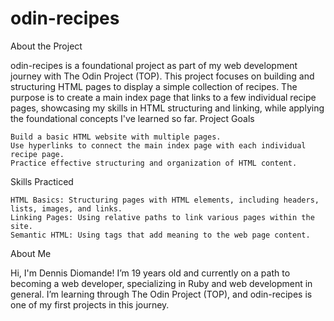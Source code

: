 # odin-recipes
About the Project

odin-recipes is a foundational project as part of my web development journey with The Odin Project (TOP). This project focuses on building and structuring HTML pages to display a simple collection of recipes. The purpose is to create a main index page that links to a few individual recipe pages, showcasing my skills in HTML structuring and linking, while applying the foundational concepts I've learned so far.
Project Goals

    Build a basic HTML website with multiple pages.
    Use hyperlinks to connect the main index page with each individual recipe page.
    Practice effective structuring and organization of HTML content.

Skills Practiced

    HTML Basics: Structuring pages with HTML elements, including headers, lists, images, and links.
    Linking Pages: Using relative paths to link various pages within the site.
    Semantic HTML: Using tags that add meaning to the web page content.

About Me

Hi, I'm Dennis Diomande! I’m 19 years old and currently on a path to becoming a web developer, specializing in Ruby and web development in general. I’m learning through The Odin Project (TOP), and odin-recipes is one of my first projects in this journey.
